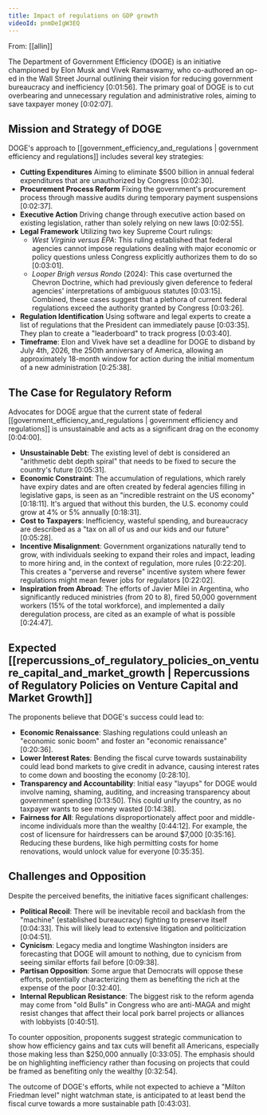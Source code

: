 ```yaml
---
title: Impact of regulations on GDP growth
videoId: pnmDeIgW3EQ
---
```


From: [[allin]] <br/> 

The Department of Government Efficiency (DOGE) is an initiative championed by Elon Musk and Vivek Ramaswamy, who co-authored an op-ed in the Wall Street Journal outlining their vision for reducing government bureaucracy and inefficiency <a class="yt-timestamp" data-t="0:01:56">[0:01:56]</a>. The primary goal of DOGE is to cut overbearing and unnecessary regulation and administrative roles, aiming to save taxpayer money <a class="yt-timestamp" data-t="0:02:07">[0:02:07]</a>.

## Mission and Strategy of DOGE

DOGE's approach to [[government_efficiency_and_regulations | government efficiency and regulations]] includes several key strategies:
*   **Cutting Expenditures** Aiming to eliminate $500 billion in annual federal expenditures that are unauthorized by Congress <a class="yt-timestamp" data-t="0:02:30">[0:02:30]</a>.
*   **Procurement Process Reform** Fixing the government's procurement process through massive audits during temporary payment suspensions <a class="yt-timestamp" data-t="0:02:37">[0:02:37]</a>.
*   **Executive Action** Driving change through executive action based on existing legislation, rather than solely relying on new laws <a class="yt-timestamp" data-t="0:02:55">[0:02:55]</a>.
*   **Legal Framework** Utilizing two key Supreme Court rulings:
    *   *West Virginia versus EPA*: This ruling established that federal agencies cannot impose regulations dealing with major economic or policy questions unless Congress explicitly authorizes them to do so <a class="yt-timestamp" data-t="0:03:01">[0:03:01]</a>.
    *   *Looper Brigh versus Rondo* (2024): This case overturned the Chevron Doctrine, which had previously given deference to federal agencies' interpretations of ambiguous statutes <a class="yt-timestamp" data-t="0:03:15">[0:03:15]</a>. Combined, these cases suggest that a plethora of current federal regulations exceed the authority granted by Congress <a class="yt-timestamp" data-t="0:03:26">[0:03:26]</a>.
*   **Regulation Identification** Using software and legal experts to create a list of regulations that the President can immediately pause <a class="yt-timestamp" data-t="0:03:35">[0:03:35]</a>. They plan to create a "leaderboard" to track progress <a class="yt-timestamp" data-t="0:03:40">[0:03:40]</a>.
*   **Timeframe**: Elon and Vivek have set a deadline for DOGE to disband by July 4th, 2026, the 250th anniversary of America, allowing an approximately 18-month window for action during the initial momentum of a new administration <a class="yt-timestamp" data-t="0:25:38">[0:25:38]</a>.

## The Case for Regulatory Reform

Advocates for DOGE argue that the current state of federal [[government_efficiency_and_regulations | government efficiency and regulations]] is unsustainable and acts as a significant drag on the economy <a class="yt-timestamp" data-t="0:04:00">[0:04:00]</a>.
*   **Unsustainable Debt**: The existing level of debt is considered an "arithmetic debt depth spiral" that needs to be fixed to secure the country's future <a class="yt-timestamp" data-t="0:05:31">[0:05:31]</a>.
*   **Economic Constraint**: The accumulation of regulations, which rarely have expiry dates and are often created by federal agencies filling in legislative gaps, is seen as an "incredible restraint on the US economy" <a class="yt-timestamp" data-t="0:18:11">[0:18:11]</a>. It's argued that without this burden, the U.S. economy could grow at 4% or 5% annually <a class="yt-timestamp" data-t="0:18:31">[0:18:31]</a>.
*   **Cost to Taxpayers**: Inefficiency, wasteful spending, and bureaucracy are described as a "tax on all of us and our kids and our future" <a class="yt-timestamp" data-t="0:05:28">[0:05:28]</a>.
*   **Incentive Misalignment**: Government organizations naturally tend to grow, with individuals seeking to expand their roles and impact, leading to more hiring and, in the context of regulation, more rules <a class="yt-timestamp" data-t="0:22:20">[0:22:20]</a>. This creates a "perverse and reverse" incentive system where fewer regulations might mean fewer jobs for regulators <a class="yt-timestamp" data-t="0:22:02">[0:22:02]</a>.
*   **Inspiration from Abroad**: The efforts of Javier Milei in Argentina, who significantly reduced ministries (from 20 to 8), fired 50,000 government workers (15% of the total workforce), and implemented a daily deregulation process, are cited as an example of what is possible <a class="yt-timestamp" data-t="0:24:47">[0:24:47]</a>.

## Expected [[repercussions_of_regulatory_policies_on_venture_capital_and_market_growth | Repercussions of Regulatory Policies on Venture Capital and Market Growth]]

The proponents believe that DOGE's success could lead to:
*   **Economic Renaissance**: Slashing regulations could unleash an "economic sonic boom" and foster an "economic renaissance" <a class="yt-timestamp" data-t="0:20:36">[0:20:36]</a>.
*   **Lower Interest Rates**: Bending the fiscal curve towards sustainability could lead bond markets to give credit in advance, causing interest rates to come down and boosting the economy <a class="yt-timestamp" data-t="0:28:10">[0:28:10]</a>.
*   **Transparency and Accountability**: Initial easy "layups" for DOGE would involve naming, shaming, auditing, and increasing transparency about government spending <a class="yt-timestamp" data-t="0:13:50">[0:13:50]</a>. This could unify the country, as no taxpayer wants to see money wasted <a class="yt-timestamp" data-t="0:14:38">[0:14:38]</a>.
*   **Fairness for All**: Regulations disproportionately affect poor and middle-income individuals more than the wealthy <a class="yt-timestamp" data-t="0:44:12">[0:44:12]</a>. For example, the cost of licensure for hairdressers can be around $7,000 <a class="yt-timestamp" data-t="0:35:16">[0:35:16]</a>. Reducing these burdens, like high permitting costs for home renovations, would unlock value for everyone <a class="yt-timestamp" data-t="0:35:35">[0:35:35]</a>.

## Challenges and Opposition

Despite the perceived benefits, the initiative faces significant challenges:
*   **Political Recoil**: There will be inevitable recoil and backlash from the "machine" (established bureaucracy) fighting to preserve itself <a class="yt-timestamp" data-t="0:04:33">[0:04:33]</a>. This will likely lead to extensive litigation and politicization <a class="yt-timestamp" data-t="0:04:51">[0:04:51]</a>.
*   **Cynicism**: Legacy media and longtime Washington insiders are forecasting that DOGE will amount to nothing, due to cynicism from seeing similar efforts fail before <a class="yt-timestamp" data-t="0:09:38">[0:09:38]</a>.
*   **Partisan Opposition**: Some argue that Democrats will oppose these efforts, potentially characterizing them as benefiting the rich at the expense of the poor <a class="yt-timestamp" data-t="0:32:40">[0:32:40]</a>.
*   **Internal Republican Resistance**: The biggest risk to the reform agenda may come from "old Bulls" in Congress who are anti-MAGA and might resist changes that affect their local pork barrel projects or alliances with lobbyists <a class="yt-timestamp" data-t="0:40:51">[0:40:51]</a>.

To counter opposition, proponents suggest strategic communication to show how efficiency gains and tax cuts will benefit all Americans, especially those making less than $250,000 annually <a class="yt-timestamp" data-t="0:33:05">[0:33:05]</a>. The emphasis should be on highlighting inefficiency rather than focusing on projects that could be framed as benefiting only the wealthy <a class="yt-timestamp" data-t="0:32:54">[0:32:54]</a>.

The outcome of DOGE's efforts, while not expected to achieve a "Milton Friedman level" night watchman state, is anticipated to at least bend the fiscal curve towards a more sustainable path <a class="yt-timestamp" data-t="0:43:03">[0:43:03]</a>.
